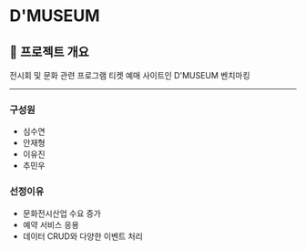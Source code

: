 # D'MUSEUM
## 📌 프로젝트 개요
전시회 및 문화 관련 프로그램 티켓 예매 사이트인 D'MUSEUM 벤치마킹
***
### 구성원
* 심수연
* 안재형
* 이유진
* 추민우

### 선정이유
* 문화전시산업 수요 증가
* 예약 서비스 응용
* 데이터 CRUD와 다양한 이벤트 처리


